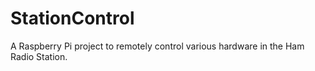 # StationControl
A Raspberry Pi project to remotely control various hardware in the Ham Radio Station.
